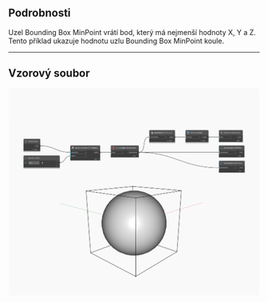 ## Podrobnosti
Uzel Bounding Box MinPoint vrátí bod, který má nejmenší hodnoty X, Y a Z. Tento příklad ukazuje hodnotu uzlu Bounding Box MinPoint koule.
___
## Vzorový soubor

![MinPoint](./Autodesk.DesignScript.Geometry.BoundingBox.MinPoint_img.jpg)

